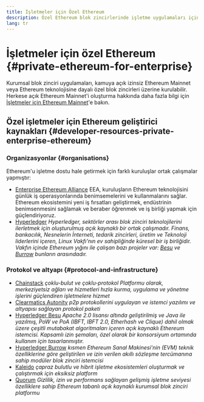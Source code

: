 ```yaml
---
title: İşletmeler için Özel Ethereum
description: Özel Ethereum blok zincirlerinde işletme uygulamaları için kaynaklar.
lang: tr
---
```


# İşletmeler için özel Ethereum {#private-ethereum-for-enterprise}

Kurumsal blok zinciri uygulamaları, kamuya açık izinsiz Ethereum Mainnet veya Ethereum teknolojisine dayalı özel blok zincirleri üzerine kurulabilir. Herkese açık Ethereum Mainnet'i oluşturma hakkında daha fazla bilgi için [İşletmeler için Ethereum Mainnet](/enterprise/)'e bakın.

## Özel işletmeler için Ethereum geliştirici kaynakları {#developer-resources-private-enterprise-ethereum}

### Organizasyonlar {#organisations}

Ethereum'u işletme dostu hale getirmek için farklı kuruluşlar ortak çalışmalar yapmıştır:

- [Enterprise Ethereum Alliance](https://entethalliance.org/) EEA, kuruluşların Ethereum teknolojisini günlük iş operasyonlarında benimsemelerini ve kullanmalarını sağlar. Ethereum ekosistemini yeni iş fırsatları geliştirmek, endüstrinin benimsenmesini sağlamak ve beraber öğrenmek ve iş birliği yapmak için güçlendiriyoruz.
- [Hyperledger](https://hyperledger.org) _Hyperledger, sektörler arası blok zinciri teknolojilerini ilerletmek için oluşturulmuş açık kaynaklı bir ortak çalışmadır. Finans, bankacılık, Nesnelerin İnterneti, tedarik zincirleri, üretim ve Teknoloji liderlerini içeren, Linux Vakfı'nın ev sahipliğinde küresel bir iş birliğidir. Vakfın içinde Ethereum yığını ile çalışan bazı projeler var: [Besu](https://www.hyperledger.org/use/besu) ve [Burrow](https://www.hyperledger.org/projects/hyperledger-burrow) bunların arasındadır._

### Protokol ve altyapı {#protocol-and-infrastructure}

- [Chainstack](https://chainstack.com/) _çoklu-bulut ve çoklu-protokol Platformu olarak, merkeziyetsiz ağları ve hizmetleri hızla kurma, uygulama ve yönetme işlerini güçlendiren işletmelere hizmet_
- [Clearmatics Autonity](https://www.clearmatics.com/about/) _p2p protokollerini uygulayan ve istemci yazılımı ve altyapısı sağlayan protokol paketi_
- [Hyperledger Besu](https://www.hyperledger.org/use/besu) _Apache 2.0 lisansı altında geliştirilmiş ve Java ile yazılmış, PoW ve PoA (IBFT, IBFT 2.0, Etherhash ve Clique) dahil olmak üzere çeşitli mutabakat algoritmaları içeren açık kaynaklı Ethereum istemcisi. Kapsamlı izin şemaları, özel olarak bir konsorsiyum ortamında kullanım için tasarlanmıştır._
- [Hyperledger Burrow](https://www.hyperledger.org/projects/hyperledger-burrow) _kısmen Ethereum Sanal Makinesi'nin (EVM) teknik özelliklerine göre geliştirilen ve izin verilen akıllı sözleşme tercümanına sahip modüler blok zinciri istemcisi_
- [Kaleido](https://kaleido.io/) _çapraz bulutlu ve hibrit işletme ekosistemleri oluşturmak ve çalıştırmak için eksiksiz platform_
- [Quorum](https://consensys.net/quorum/) _Gizlilik, izin ve performans sağlayan gelişmiş işletme seviyesi özelliklere sahip Ethereum tabanlı açık kaynaklı kurumsal blok zinciri platformu_
